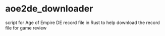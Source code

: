 # aoe2de_downloader
script for Age of Empire DE record file in Rust to help download the record file for game review
